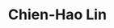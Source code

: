 ---
# Display name
title: Chien-Hao Lin

# Organizational groups that you belong to (for People widget)
#   Set this to `[]` or comment out if you are not using People widget.
user_groups:
  - Researchers
---